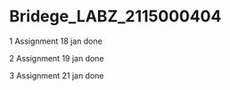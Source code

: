 # Bridege_LABZ_2115000404
1 Assignment 18 jan done

2  Assignment 19 jan done

3  Assignment 21 jan done


